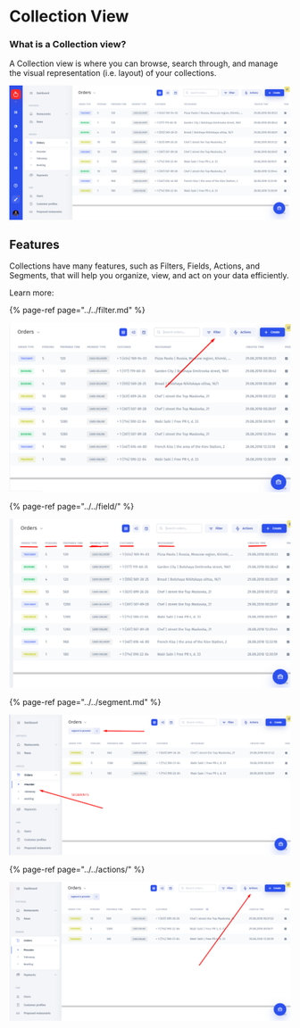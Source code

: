 # Collection View

### What is a Collection view?

A Collection view is where you can browse, search through, and manage the visual representation \(i.e. layout\) of your collections.

![](../../../.gitbook/assets/image%20%28241%29.png)

## Features

Collections have many features, such as Filters, Fields, Actions, and Segments, that will help you organize, view, and act on your data efficiently.

Learn more:

{% page-ref page="../../filter.md" %}

![](../../../.gitbook/assets/image%20%28291%29.png)

{% page-ref page="../../field/" %}

![](../../../.gitbook/assets/image%20%28223%29.png)

{% page-ref page="../../segment.md" %}

![](../../../.gitbook/assets/image%20%2860%29.png)

{% page-ref page="../../actions/" %}

![](../../../.gitbook/assets/image%20%28254%29%20%281%29.png)


